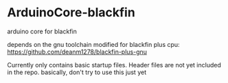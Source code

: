 # ArduinoCore-blackfin
arduino core for blackfin

depends on the gnu toolchain modified for blackfin plus cpu:
https://github.com/deanm1278/blackfin-plus-gnu

Currently only contains basic startup files. Header files are not yet included in the repo.
basically, don't try to use this just yet
